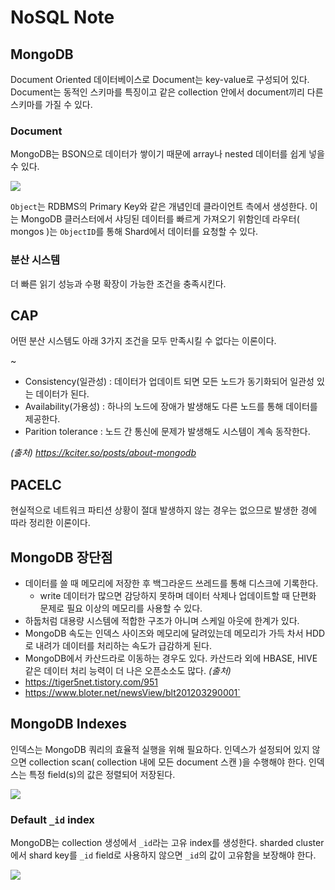 # NoSQL Note

## MongoDB
Document Oriented 데이터베이스로 Document는 key-value로 구성되어 있다.
Document는 동적인 스키마를 특징이고 같은 collection 안에서 document끼리 다른 스키마를 가질 수 있다.

### Document
MongoDB는 BSON으로 데이터가 쌓이기 때문에 array나 nested 데이터를 쉽게 넣을 수 있다.

![](https://kciter.so/images/2021-02-25-about-mongodb/bson.png)

`Object`는 RDBMS의 Primary Key와 같은 개념인데 클라이언트 측에서 생성한다. 이는 MongoDB 클러스터에서 샤딩된 데이터를 빠르게 가져오기 위함인데 라우터( mongos )는 `ObjectID`를 통해 Shard에서 데이터를 요청할 수 있다.

### 분산 시스템
더 빠른 읽기 성능과 수평 확장이 가능한 조건을 충족시킨다.

## CAP
어떤 분산 시스템도 아래 3가지 조건을 모두 만족시킬 수 없다는 이론이다.

~[](https://kciter.so/images/2021-02-25-about-mongodb/cap.png)

- Consistency(일관성) : 데이터가 업데이트 되면 모든 노드가 동기화되어 일관성 있는 데이터가 된다.
- Availability(가용성) : 하나의 노드에 장애가 발생해도 다른 노드를 통해 데이터를 제공한다.
- Parition tolerance : 노드 간 통신에 문제가 발생해도 시스템이 계속 동작한다.

*(출처) https://kciter.so/posts/about-mongodb*
 
## PACELC 
현실적으로 네트워크 파티션 상황이 절대 발생하지 않는 경우는 없으므로 발생한 경에 따라 정리한 이론이다.

## MongoDB 장단점

- 데이터를 쓸 때 메모리에 저장한 후 백그라운드 쓰레드를 통해 디스크에 기록한다.
    - write 데이터가 많으면 감당하지 못하며 데이터 삭제나 업데이트할 때 단편화 문제로 필요 이상의 메모리를 사용할 수 있다.
- 하둡처럼 대용량 시스템에 적합한 구조가 아니며 스케일 아웃에 한계가 있다.
- MongoDB 속도는 인덱스 사이즈와 메모리에 달려있는데 메모리가 가득 차서 HDD로 내려가 데이터를 처리하는 속도가 급감하게 된다.
- MongoDB에서 카산드라로 이동하는 경우도 있다. 카산드라 외에 HBASE, HIVE같은 데이터 처리 능력이 더 나은 오픈소소도 많다.
*(출처)*
- https://tiger5net.tistory.com/951
- https://www.bloter.net/newsView/blt201203290001`

## MongoDB Indexes
인덱스는 MongoDB 쿼리의 효율적 실행을 위해 필요하다. 인덱스가 설정되어 있지 않으면 collection scan( collection 내에 모든 document 스캔 )을 수행해야 한다. 인덱스는 특정 field(s)의 값은 정렬되어 저장된다. 

![](https://docs.mongodb.com/manual/images/index-for-sort.bakedsvg.svg)

### Default `_id` index
MongoDB는 collection 생성에서 `_id`라는 고유 index를 생성한다. sharded cluster에서 shard key를 `_id` field로 사용하지 않으면 `_id`의 값이 고유함을 보장해야 한다.

![](https://docs.mongodb.com/manual/sharding/)